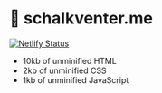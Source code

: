 # 🧑 schalkventer.me

[![Netlify Status](https://api.netlify.com/api/v1/badges/093cc4eb-4fa4-49bc-a32c-ccc53a303cee/deploy-status)](https://app.netlify.com/sites/schalkventer/deploys)

- 10kb of unminified HTML
- 2kb of unminified CSS
- 1kb of unminified JavaScript

